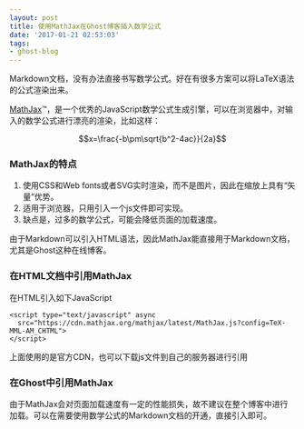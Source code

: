 ```yaml
---
layout: post
title: 使用MathJax在Ghost博客插入数学公式
date: '2017-01-21 02:53:03'
tags:
- ghost-blog
---
```


<script type="text/javascript" async
  src="https://cdn.mathjax.org/mathjax/latest/MathJax.js?config=TeX-MML-AM_CHTML">
</script>

Markdown文档，没有办法直接书写数学公式。好在有很多方案可以将LaTeX语法的公式渲染出来。


[MathJax](https://www.mathjax.org)™，是一个优秀的JavaScript数学公式生成引擎，可以在浏览器中，对输入的数学公式进行漂亮的渲染，比如这样：

$$x=\frac{-b\pm\sqrt{b^2-4ac}}{2a}$$

### MathJax的特点

1. 使用CSS和Web fonts或者SVG实时渲染，而不是图片，因此在缩放上具有“矢量”优势。
1. 适用于浏览器，只用引入一个js文件即可实现。
1. 缺点是，过多的数学公式，可能会降低页面的加载速度。

由于Markdown可以引入HTML语法，因此MathJax能直接用于Markdown文档，尤其是Ghost这种在线博客。

### 在HTML文档中引用MathJax
在HTML引入如下JavaScript
```
<script type="text/javascript" async
  src="https://cdn.mathjax.org/mathjax/latest/MathJax.js?config=TeX-MML-AM_CHTML">
</script>
```
上面使用的是官方CDN，也可以下载js文件到自己的服务器进行引用

### 在Ghost中引用MathJax
由于MathJax会对页面加载速度有一定的性能损失，故不建议在整个博客中进行加载。可以在需要使用数学公式的Markdown文档的开通，直接引入即可。


